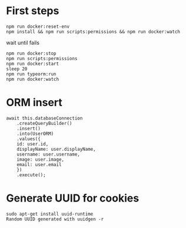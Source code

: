 # First steps

```
npm run docker:reset-env
npm install && npm run scripts:permissions && npm run docker:watch
```

wait until fails

```
npm run docker:stop
npm run scripts:permissions
npm run docker:start
sleep 20
npm run typeorm:run
npm run docker:watch
```

# ORM insert

```
await this.databaseConnection
    .createQueryBuilder()
    .insert()
    .into(UserORM)
    .values({
    id: user.id,
    displayName: user.displayName,
    username: user.username,
    image: user.image,
    email: user.email
    })
    .execute();
```

# Generate UUID for cookies

```
sudo apt-get install uuid-runtime
Random UUID generated with uuidgen -r
```
